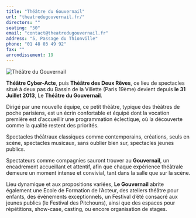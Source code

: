 ```yaml
---
title: "Théâtre du Gouvernail"
url: "theatredugouvernail.fr/"
directors: ""
seating: "50"
email: "contact@theatredugouvernail.fr"
address: "5, Passage du Thionville"
phone: "01 48 03 49 92"
fax: ""
arrondissement: 19
---
```


![Théâtre du Gouvernail](../images/19eme/theatre-du-gouvernail/theatre-du-gouvernail-1.jpg)

**Théâtre Cyber-Acte**, puis **Théâtre des Deux Rêves**, ce lieu de spectacles situé à deux pas du Bassin de la Villette (Paris 19ème) devient depuis **le 31 Juillet 2013**, Le **Théâtre du Gouvernail**.

Dirigé par une nouvelle équipe, ce petit théâtre, typique des théâtres de poche parisiens, est un écrin  confortable et équipé dont la vocation première est d’accueillir une programmation éclectique, où la découverte comme la qualité restent des priorités.

Spectacles théâtraux classiques comme contemporains, créations, seuls en scène, spectacles musicaux, sans oublier bien sur, spectacles jeunes publics.

Spectateurs comme compagnies sauront trouver au **Gouvernail**, un encadrement accueillant et attentif, afin que chaque expérience théâtrale demeure un moment intense et convivial, tant dans la salle que sur la scène.

Lieu dynamique et aux propositions variées, **Le Gouvernail** abrite également une Ecole de Formation de l’Acteur, des ateliers théâtre pour enfants, des évènements exceptionnels, un Festival d’été consacré aux jeunes publics (le Festival des Pitchouns), ainsi que des espaces pour répétitions, show-case, casting, ou encore organisation de stages.
